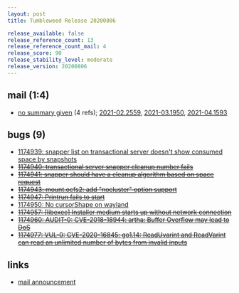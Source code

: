 ```yaml
---
layout: post
title: Tumbleweed Release 20200806

release_available: false
release_reference_count: 13
release_reference_count_mail: 4
release_score: 90
release_stability_level: moderate
release_version: 20200806
---
```


## mail (1:4)

- [no summary given](https://github.com/boombatower/tumbleweed-review/issues/10) (4 refs); [2021-02.2559](https://github.com/boombatower/tumbleweed-review/issues/10), [2021-03.1950](https://github.com/boombatower/tumbleweed-review/issues/10), [2021-04.1593](https://github.com/boombatower/tumbleweed-review/issues/10)

## bugs (9)

<!--more-->

- [1174939: snapper list on transactional server doesn't show consumed space by snapshots](https://bugzilla.opensuse.org/show_bug.cgi?id=1174939)
- ~~[1174940: transactional server snapper cleanup number fails](https://bugzilla.opensuse.org/show_bug.cgi?id=1174940)~~
- ~~[1174941: snapper should have a cleanup algorithm based on space request](https://bugzilla.opensuse.org/show_bug.cgi?id=1174941)~~
- ~~[1174943: mount.ocfs2: add "nocluster" option support](https://bugzilla.opensuse.org/show_bug.cgi?id=1174943)~~
- ~~[1174947: Printrun fails to start](https://bugzilla.opensuse.org/show_bug.cgi?id=1174947)~~
- [1174950: No cursorShape on wayland](https://bugzilla.opensuse.org/show_bug.cgi?id=1174950)
- ~~[1174957: \[libexec\] Installer medium starts up without network connection](https://bugzilla.opensuse.org/show_bug.cgi?id=1174957)~~
- ~~[1174960: AUDIT-0: CVE-2018-18944: artha: Buffer Overflow may lead to DoS](https://bugzilla.opensuse.org/show_bug.cgi?id=1174960)~~
- ~~[1174977: VUL-0: CVE-2020-16845: go1.14: ReadUvarint and ReadVarint can read an unlimited number of bytes from invalid inputs](https://bugzilla.opensuse.org/show_bug.cgi?id=1174977)~~



## links

- [mail announcement](https://github.com/boombatower/tumbleweed-review/issues/10)
